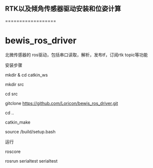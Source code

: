 ## RTK以及倾角传感器驱动安装和位姿计算

==================











# bewis_ros_driver
北微传感器的 ros驱动，包括串口读取，解析，发布tf，订阅rtk topic等功能

安装步骤

mkdir & cd catkin_ws

mkdir src

cd src

gitclone https://github.com/Loricon/bewis_ros_driver.git

cd ..

catkin_make

source /build/setup.bash


运行

roscore

rosrun serialtest serialtest
